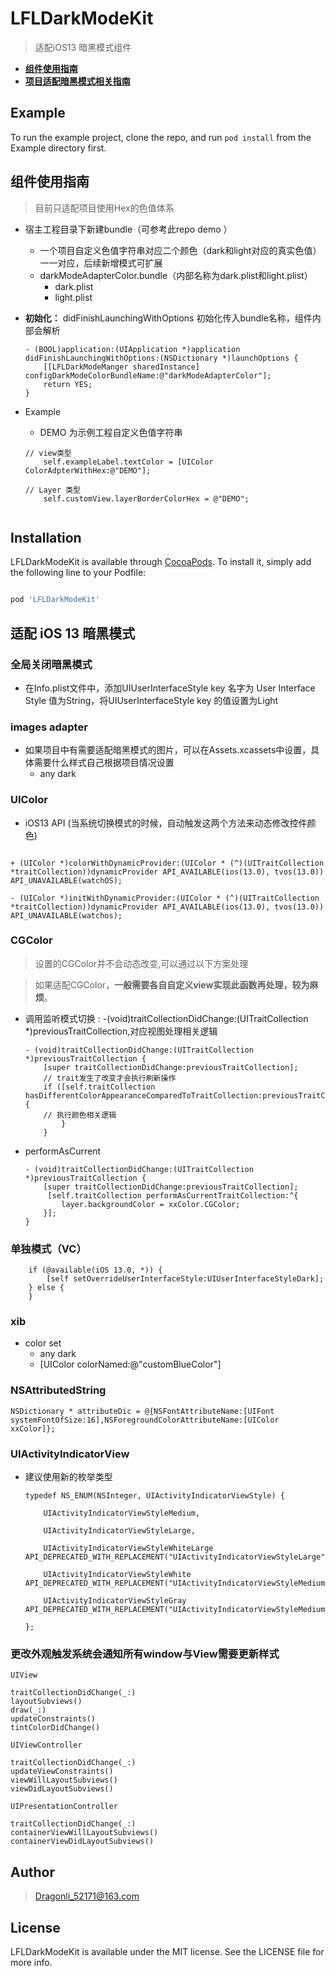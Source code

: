 # LFLDarkModeKit

> 适配iOS13 暗黑模式组件

- **[组件使用指南](#use)** 
- **[项目适配暗黑模式相关指南](#darkMode)** 

## Example

To run the example project, clone the repo, and run `pod install` from the 
Example directory first.


## <a name="use"></a> 组件使用指南

> 目前只适配项目使用Hex的色值体系

- 宿主工程目录下新建bundle（可参考此repo demo ）
	- 一个项目自定义色值字符串对应二个颜色（dark和light对应的真实色值）一一对应，后续新增模式可扩展
	-  darkModeAdapterColor.bundle（内部名称为dark.plist和light.plist）
		- dark.plist
		-  light.plist
- **初始化：** didFinishLaunchingWithOptions 初始化传入bundle名称，组件内部会解析

	```
	- (BOOL)application:(UIApplication *)application didFinishLaunchingWithOptions:(NSDictionary *)launchOptions {
	    [[LFLDarkModeManger sharedInstance] configDarkModeColorBundleName:@"darkModeAdapterColor"];
	    return YES;
	}
	```
- Example  
	- DEMO 为示例工程自定义色值字符串

	```
	// view类型
	    self.exampleLabel.textColor = [UIColor ColorAdpterWithHex:@"DEMO"];
	    
	// Layer 类型
	    self.customView.layerBorderColorHex = @"DEMO";
	    
	```


## Installation

LFLDarkModeKit is available through [CocoaPods](https://cocoapods.org). To install it, simply add the following line to your Podfile:

```ruby

pod 'LFLDarkModeKit'

```

## <a name="darkMode"></a> 适配 iOS 13 暗黑模式

### 全局关闭暗黑模式

- 在Info.plist文件中，添加UIUserInterfaceStyle key 名字为 User Interface Style 值为String，将UIUserInterfaceStyle key 的值设置为Light

### images adapter

- 如果项目中有需要适配暗黑模式的图片，可以在Assets.xcassets中设置，具体需要什么样式自己根据项目情况设置
	- any dark 

### UIColor

- iOS13 API (当系统切换模式的时候，自动触发这两个方法来动态修改控件颜色)

```

+ (UIColor *)colorWithDynamicProvider:(UIColor * (^)(UITraitCollection *traitCollection))dynamicProvider API_AVAILABLE(ios(13.0), tvos(13.0)) API_UNAVAILABLE(watchOS);

- (UIColor *)initWithDynamicProvider:(UIColor * (^)(UITraitCollection *traitCollection))dynamicProvider API_AVAILABLE(ios(13.0), tvos(13.0)) API_UNAVAILABLE(watchos);

```
### CGColor 

> 设置的CGColor并不会动态改变,可以通过以下方案处理

> 如果适配CGColor，**一般需要各自自定义view实现此函数再处理，较为麻烦**。

- 调用监听模式切换 : -(void)traitCollectionDidChange:(UITraitCollection *)previousTraitCollection,对应视图处理相关逻辑

	```
	- (void)traitCollectionDidChange:(UITraitCollection *)previousTraitCollection {
	    [super traitCollectionDidChange:previousTraitCollection];
	    // trait发生了改变才会执行刷新操作
	    if ([self.traitCollection hasDifferentColorAppearanceComparedToTraitCollection:previousTraitCollection]) {
	    // 执行颜色相关逻辑
	    	}
	    }

	```
- performAsCurrent
	
	```
	- (void)traitCollectionDidChange:(UITraitCollection *)previousTraitCollection {
	    [super traitCollectionDidChange:previousTraitCollection];
	     [self.traitCollection performAsCurrentTraitCollection:^{
	        layer.backgroundColor = xxColor.CGColor;
	    }];
	}
	
	```

### 单独模式（VC）

```
	if (@available(iOS 13.0, *)) {
        [self setOverrideUserInterfaceStyle:UIUserInterfaceStyleDark];
    } else {
    }
```
### xib
- color set 
	- any dark 
	- [UIColor colorNamed:@"customBlueColor"] 

### NSAttributedString

```
NSDictionary * attributeDic = @{NSFontAttributeName:[UIFont systemFontOfSize:16],NSForegroundColorAttributeName:[UIColor xxColor]};

```

### UIActivityIndicatorView

- 建议使用新的枚举类型

	```
	typedef NS_ENUM(NSInteger, UIActivityIndicatorViewStyle) {

	    UIActivityIndicatorViewStyleMedium,
	
	    UIActivityIndicatorViewStyleLarge,
	
	    UIActivityIndicatorViewStyleWhiteLarge API_DEPRECATED_WITH_REPLACEMENT("UIActivityIndicatorViewStyleLarge",
	
	    UIActivityIndicatorViewStyleWhite API_DEPRECATED_WITH_REPLACEMENT("UIActivityIndicatorViewStyleMedium",
	
	    UIActivityIndicatorViewStyleGray API_DEPRECATED_WITH_REPLACEMENT("UIActivityIndicatorViewStyleMedium",
	
	};
	
	```

### 更改外观触发系统会通知所有window与View需要更新样式

```
UIView

traitCollectionDidChange(_:)
layoutSubviews()
draw(_:)
updateConstraints()
tintColorDidChange()

UIViewController

traitCollectionDidChange(_:)
updateViewConstraints()
viewWillLayoutSubviews()
viewDidLayoutSubviews()

UIPresentationController

traitCollectionDidChange(_:)
containerViewWillLayoutSubviews()
containerViewDidLayoutSubviews()

```

## Author

> Dragonli_52171@163.com

## License

LFLDarkModeKit is available under the MIT license. See the LICENSE file for more info.

